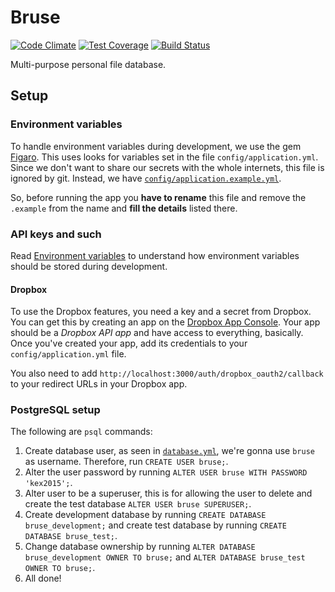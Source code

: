 # Bruse

[![Code Climate](https://codeclimate.com/repos/54ef681a6956806ad40003cc/badges/3ced46e71c97f5a488c1/gpa.svg)](https://codeclimate.com/repos/54ef681a6956806ad40003cc/feed) [![Test Coverage](https://codeclimate.com/repos/54ef681a6956806ad40003cc/badges/3ced46e71c97f5a488c1/coverage.svg)](https://codeclimate.com/repos/54ef681a6956806ad40003cc/feed) [![Build Status](https://travis-ci.org/tkomstadius/bruse.svg?branch=develop)](https://travis-ci.org/tkomstadius/bruse)

Multi-purpose personal file database.

## Setup

### Environment variables

To handle environment variables during development, we use the gem
[Figaro](https://github.com/laserlemon/figaro/). This uses looks for variables
set in the file `config/application.yml`. Since we don't want to share our
secrets with the whole internets, this file is ignored by git. Instead, we have
[`config/application.example.yml`](config/application.example.yml).

So, before running the app you **have to rename** this file and remove the
`.example` from the name and **fill the details** listed there.

### API keys and such

Read [Environment variables](#environment-variables) to understand how
environment variables should be stored during development.

#### Dropbox

To use the Dropbox features, you need a key and a secret from Dropbox. You can
get this by creating an app on the
[Dropbox App Console](https://www.dropbox.com/developers/apps). Your app should
be a *Dropbox API app* and have access to everything, basically. Once you've
created your app, add its credentials to your `config/application.yml` file.

You also need to add `http://localhost:3000/auth/dropbox_oauth2/callback` to your
redirect URLs in your Dropbox app.

### PostgreSQL setup

The following are `psql` commands:

1. Create database user, as seen in [`database.yml`](config/database.yml), we're
gonna use `bruse` as username. Therefore, run `CREATE USER bruse;`.
2. Alter the user password by running `ALTER USER bruse WITH PASSWORD 'kex2015';`.
3. Alter user to be a superuser, this is for allowing the user to delete and create the test database `ALTER USER bruse SUPERUSER;`.
4. Create development database by running `CREATE DATABASE bruse_development;`
and create test database by running `CREATE DATABASE bruse_test;`.
5. Change database ownership by running `ALTER DATABASE bruse_development OWNER TO bruse;`
and `ALTER DATABASE bruse_test OWNER TO bruse;`.
6. All done!
